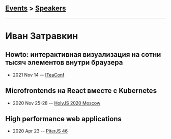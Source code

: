 ## [Events](../README.md) > [Speakers](../speakers.md)
---

# Иван Затравкин

## Howto: интерактивная визуализация на сотни тысяч элементов внутри браузера
- 2021 Nov 14 -- [ITeaConf](https://youtu.be/PkVIDwN2zU0)    
## Microfrontends на React вместе с Kubernetes
- 2020 Nov 25-28 -- [HolyJS 2020 Moscow](https://youtu.be/4THE047ZDzE)    
## High performance web applications
- 2020 Apr 23 -- [PiterJS 46](https://youtu.be/FMNLN5YIE_M?t=3629)    
